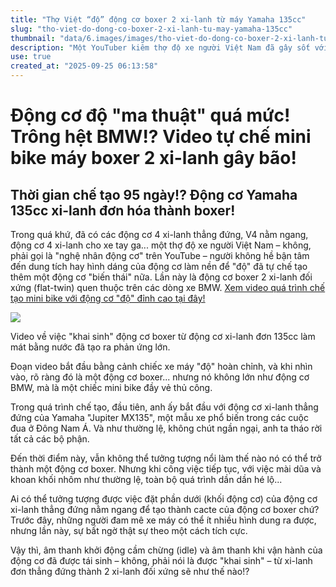 ```yaml
---
title: "Thợ Việt “độ” động cơ boxer 2 xi-lanh từ máy Yamaha 135cc"
slug: "tho-viet-do-dong-co-boxer-2-xi-lanh-tu-may-yamaha-135cc"
thumbnail: "data/6.images/images/tho-viet-do-dong-co-boxer-2-xi-lanh-tu-may-yamaha-135cc.webp"
description: "Một YouTuber kiêm thợ độ xe người Việt Nam đã gây sốt với video tự chế động cơ boxer 2 xi-lanh từ máy Yamaha 135cc, lắp vào một chiếc mini bike trông như BMW."
use: true
created_at: "2025-09-25 06:13:58"
---
```


# Động cơ độ "ma thuật" quá mức! Trông hệt BMW!? Video tự chế mini bike máy boxer 2 xi-lanh gây bão!

## Thời gian chế tạo 95 ngày!? Động cơ Yamaha 135cc xi-lanh đơn hóa thành boxer!

Trong quá khứ, đã có các động cơ 4 xi-lanh thẳng đứng, V4 nằm ngang, động cơ 4 xi-lanh cho xe tay ga... một thợ độ xe người Việt Nam – không, phải gọi là "nghệ nhân động cơ" trên YouTube – người không hề bận tâm đến dung tích hay hình dáng của động cơ làm nền để "độ" đã tự chế tạo thêm một động cơ "biến thái" nữa. Lần này là động cơ boxer 2 xi-lanh đối xứng (flat-twin) quen thuộc trên các dòng xe BMW.
[Xem video quá trình chế tạo mini bike với động cơ "độ" đỉnh cao tại đây!](https://bike-news.jp/post/440014/2)

![](/images/20250924-10440014-bikeno-000-1-view.webp)

Video về việc "khai sinh" động cơ boxer từ động cơ xi-lanh đơn 135cc làm mát bằng nước đã tạo ra phản ứng lớn.

Đoạn video bắt đầu bằng cảnh chiếc xe máy "độ" hoàn chỉnh, và khi nhìn vào, rõ ràng đó là một động cơ boxer... nhưng nó không lớn như động cơ BMW, mà là một chiếc mini bike đầy vẻ thủ công.

Trong quá trình chế tạo, đầu tiên, anh ấy bắt đầu với động cơ xi-lanh thẳng đứng của Yamaha "Jupiter MX135", một mẫu xe phổ biến trong các cuộc đua ở Đông Nam Á. Và như thường lệ, không chút ngần ngại, anh ta tháo rời tất cả các bộ phận.

Đến thời điểm này, vẫn không thể tưởng tượng nổi làm thế nào nó có thể trở thành một động cơ boxer. Nhưng khi công việc tiếp tục, với việc mài dũa và khoan khối nhôm như thường lệ, toàn bộ quá trình dần dần hé lộ...

Ai có thể tưởng tượng được việc đặt phần dưới (khối động cơ) của động cơ xi-lanh thẳng đứng nằm ngang để tạo thành cacte của động cơ boxer chứ? Trước đây, những người đam mê xe máy có thể ít nhiều hình dung ra được, nhưng lần này, sự bất ngờ thật sự theo một cách tích cực.

Vậy thì, âm thanh khởi động cầm chừng (idle) và âm thanh khi vận hành của động cơ đã được tái sinh – không, phải nói là được "khai sinh" – từ xi-lanh đơn thẳng đứng thành 2 xi-lanh đối xứng sẽ như thế nào!?